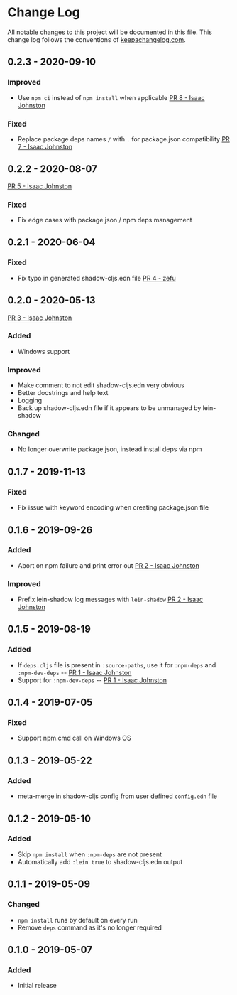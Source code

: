 # Change Log
All notable changes to this project will be documented in this file. This change log follows the conventions of [keepachangelog.com](http://keepachangelog.com/).

## 0.2.3 - 2020-09-10
### Improved
- Use `npm ci` instead of `npm install` when applicable [PR 8  - Isaac Johnston](https://gitlab.com/nikperic/lein-shadow/merge_requests/8)
### Fixed
- Replace package deps names `/` with `.` for package.json compatibility [PR 7  - Isaac Johnston](https://gitlab.com/nikperic/lein-shadow/merge_requests/7)

## 0.2.2 - 2020-08-07
[PR 5  - Isaac Johnston](https://gitlab.com/nikperic/lein-shadow/merge_requests/5)
### Fixed
- Fix edge cases with package.json / npm deps management

## 0.2.1 - 2020-06-04
### Fixed
- Fix typo in generated shadow-cljs.edn file [PR 4 - zefu](https://gitlab.com/nikperic/lein-shadow/merge_requests/4)

## 0.2.0 - 2020-05-13
[PR 3  - Isaac Johnston](https://gitlab.com/nikperic/lein-shadow/merge_requests/3)
### Added
- Windows support
### Improved
- Make comment to not edit shadow-cljs.edn very obvious
- Better docstrings and help text
- Logging
- Back up shadow-cljs.edn file if it appears to be unmanaged by lein-shadow
### Changed
- No longer overwrite package.json, instead install deps via npm

## 0.1.7 - 2019-11-13
### Fixed
- Fix issue with keyword encoding when creating package.json file

## 0.1.6 - 2019-09-26
### Added
- Abort on npm failure and print error out [PR 2  - Isaac Johnston](https://gitlab.com/nikperic/lein-shadow/merge_requests/2)
### Improved
- Prefix lein-shadow log messages with `lein-shadow` [PR 2  - Isaac Johnston](https://gitlab.com/nikperic/lein-shadow/merge_requests/2)

## 0.1.5 - 2019-08-19
### Added
- If `deps.cljs` file is present in `:source-paths`, use it for `:npm-deps` and `:npm-dev-deps` -- [PR 1  - Isaac Johnston](https://gitlab.com/nikperic/lein-shadow/merge_requests/1)
- Support for `:npm-dev-deps` -- [PR 1  - Isaac Johnston](https://gitlab.com/nikperic/lein-shadow/merge_requests/1)

## 0.1.4 - 2019-07-05
### Fixed
- Support npm.cmd call on Windows OS

## 0.1.3 - 2019-05-22
### Added
- meta-merge in shadow-cljs config from user defined `config.edn` file

## 0.1.2 - 2019-05-10
### Added
- Skip `npm install` when `:npm-deps` are not present
- Automatically add `:lein true` to shadow-cljs.edn output

## 0.1.1 - 2019-05-09
### Changed
- `npm install` runs by default on every run
- Remove `deps` command as it's no longer required

## 0.1.0 - 2019-05-07
### Added
- Initial release
